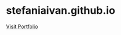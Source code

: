 # stefaniaivan.github.io
[Visit Portfolio](https://github.com/stefaniaivan/stefaniaivan.github.io.git)
